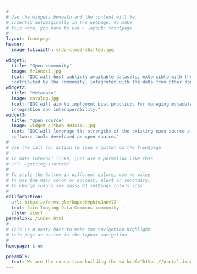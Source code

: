 ```yaml
---
#
# Use the widgets beneath and the content will be
# inserted automagically in the webpage. To make
# this work, you have to use › layout: frontpage
#
layout: frontpage
header:
  image_fullwidth: crdc-cloud-shifted.jpg

widget1:
  title: "Open community"
  image: friends3.jpg
  text: 'IDC will host publicly available datasets, extensible with the annotations and analysis results
  contributed by the community, integrated with the data from other domains.'
widget2:
  title: "Metadata"
  image: catalog.jpg
  text: 'IDC will aim to implement best practices for managing metadata associated with the images to support
  integration and interoperability.'
widget3:
  title: "Open source"
  image: widget-github-303x182.jpg
  text: 'IDC will leverage the strengths of the existing open source projects, and will share all of the new
  software tools developed as open source.'
#
# Use the call for action to show a button on the frontpage
#
# To make internal links, just use a permalink like this
# url: /getting-started/
#
# To style the button in different colors, use no value
# to use the main color or success, alert or secondary.
# To change colors see sass/_01_settings_colors.scss
#
callforaction:
  url: https://forms.gle/kWpebkVphimJanv77
  text: Join Imaging Data Commons community ›
  style: alert
permalink: /index.html
#
# This is a nasty hack to make the navigation highlight
# this page as active in the topbar navigation
#
homepage: true

preamble:
  text: We are the consortium building the <a href="https://portal.imaging.datacommons.cancer.gov">National Cancer Institute (NCI) Imaging Data Commons (IDC)</a> - a cloud-based resource within <a href="https://datacommons.cancer.gov/">NCI Cancer Research Data Commons (CRDC)</a> that connects researchers with cancer imaging datasets, resources for exploring those datasets and identifying relevant cohorts, and other components of CRDC that will host additional data types and support computation on the defined cohorts.
---
```

